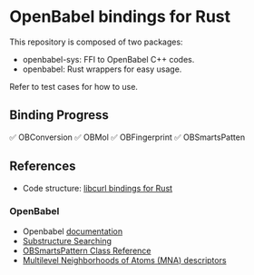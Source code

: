 # OpenBabel bindings for Rust

This repository is composed of two packages:
- openbabel-sys: FFI to OpenBabel C++ codes.
- openbabel: Rust wrappers for easy usage.

Refer to test cases for how to use.

## Binding Progress
:white_check_mark: OBConversion
:white_check_mark: OBMol 
:white_check_mark: OBFingerprint 
:white_check_mark: OBSmartsPatten 


## References
- Code structure: [libcurl bindings for Rust](https://github.com/alexcrichton/curl-rust)

### OpenBabel 
- Openbabel [documentation](http://openbabel.org/wiki/Main_Page)
- [Substructure Searching](http://openbabel.org/dev-api/group__substructure.shtml)
- [OBSmartsPattern Class Reference](http://openbabel.org/dev-api/classOpenBabel_1_1OBSmartsPattern.shtml)
- [Multilevel Neighborhoods of Atoms (MNA) descriptors](http://openbabel.org/docs/dev/FileFormats/Multilevel_Neighborhoods_of_Atoms_(MNA).html#multilevel-neighborhoods-of-atoms-mna)
